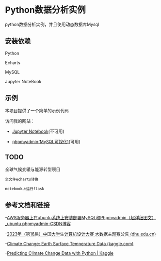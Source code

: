 # Python数据分析实例

python数据分析实例，并且使用动态数据库Mysql

## 安装依赖

Python 

Echarts

MySQL

Jupyter NoteBook

## 示例

本项目提供了一个简单的示例代码

访问我的网站：

- [Jupyter Notebook](http://1.94.53.219:9000/tree)(不可用)

- [phpmyadmin(MySQL可视化)](http://1.94.53.219:8888/phpmyadmin)(可用)


## TODO

全球气候变暖与能源转型项目

    全文件echarts转换

    notebook上运行flask


## 参考文档和链接

-[AWS服务器上在ubuntu系统上安装部署MySQL和Phpmyadmin（超详细图文）_ubuntu phpmyadmin-CSDN博客](https://blog.csdn.net/weixin_45913922/article/details/130100542)



-[2023年（第16届）中国大学生计算机设计大赛 大数据主题赛公告 (dhu.edu.cn)](https://jsjds.dhu.edu.cn/2023/0124/c20379a320418/page.htm)



-[Climate Change: Earth Surface Temperature Data (kaggle.com)](https://www.kaggle.com/datasets/berkeleyearth/climate-change-earth-surface-temperature-data/data)



-[Predicting Climate Change Data with Python | Kaggle](https://www.kaggle.com/code/tytibbets/predicting-climate-change-data-with-python)
